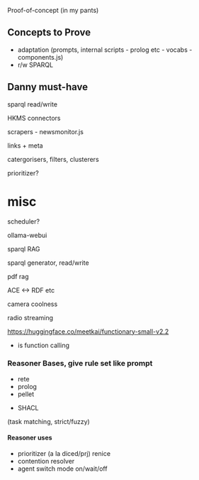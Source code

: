 Proof-of-concept (in my pants)

## Concepts to Prove

- adaptation (prompts, internal scripts - prolog etc - vocabs - components.js)
- r/w SPARQL

## Danny must-have

sparql read/write

HKMS connectors

scrapers - newsmonitor.js

links + meta

catergorisers, filters, clusterers

prioritizer?

# misc

scheduler?

ollama-webui

sparql RAG

sparql generator, read/write

pdf rag

ACE <-> RDF etc

camera coolness

radio streaming

https://huggingface.co/meetkai/functionary-small-v2.2

- is function calling

### Reasoner Bases, give rule set like prompt

- rete
- prolog
- pellet

* SHACL

(task matching, strict/fuzzy)

#### Reasoner uses

- prioritizer (a la diced/prj) renice
- contention resolver
- agent switch mode on/wait/off
